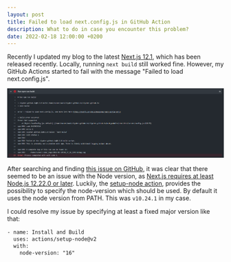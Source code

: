```yaml
---
layout: post
title: Failed to load next.config.js in GitHub Action
description: What to do in case you encounter this problem?
date: 2022-02-18 12:00:00 +0200
---
```


Recently I updated my blog to the latest [Next.js 12.1](https://nextjs.org/blog/next-12-1), which has been released recently. Locally, running `next build` still worked fine. However, my GitHub Actions started to fail with the message "Failed to load next.config.js".

![Error output saying: Failed to load next.config.js](/assets/images/failed-to-load-next-config-js.png)

After searching and finding [this issue on GitHub](https://github.com/colbyfayock/next-wordpress-starter/issues/274), it was clear that there seemed to be an issue with the Node version, as [Next.js requires at least Node.js 12.22.0 or later](https://nextjs.org/docs/getting-started#system-requirements). Luckily, the [setup-node action](https://github.com/actions/setup-node), provides the possibility to specify the node-version which should be used. By default it uses the node version from PATH. This was `v10.24.1` in my case.

I could resolve my issue by specifying at least a fixed major version like that:

```
- name: Install and Build
  uses: actions/setup-node@v2
  with:
    node-version: "16"
```
